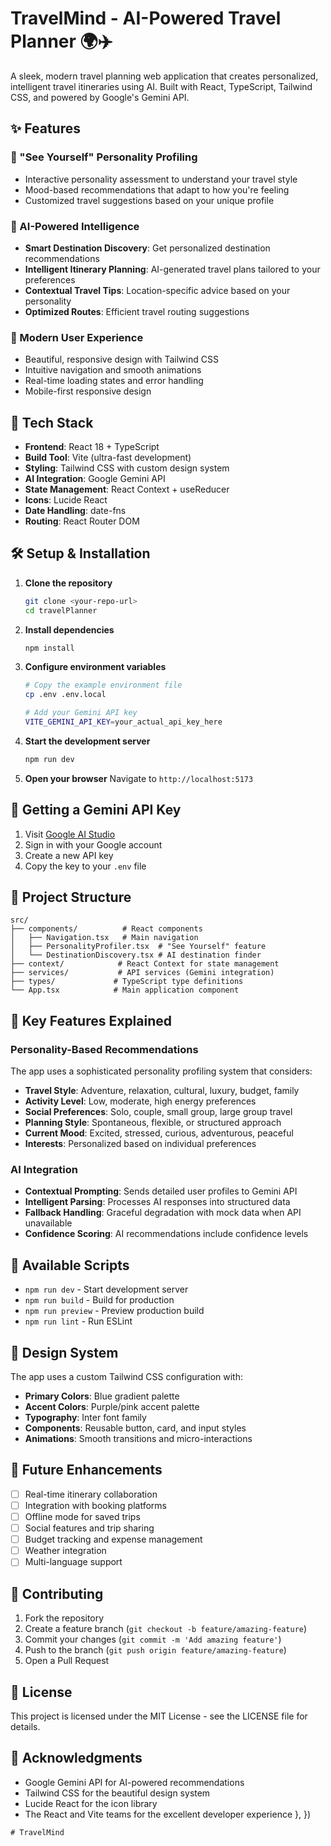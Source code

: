 # TravelMind - AI-Powered Travel Planner 🌍✈️

A sleek, modern travel planning web application that creates personalized, intelligent travel itineraries using AI. Built with React, TypeScript, Tailwind CSS, and powered by Google's Gemini API.

## ✨ Features

### 🧠 "See Yourself" Personality Profiling
- Interactive personality assessment to understand your travel style
- Mood-based recommendations that adapt to how you're feeling
- Customized travel suggestions based on your unique profile

### 🤖 AI-Powered Intelligence
- **Smart Destination Discovery**: Get personalized destination recommendations
- **Intelligent Itinerary Planning**: AI-generated travel plans tailored to your preferences
- **Contextual Travel Tips**: Location-specific advice based on your personality
- **Optimized Routes**: Efficient travel routing suggestions

### 🎨 Modern User Experience
- Beautiful, responsive design with Tailwind CSS
- Intuitive navigation and smooth animations
- Real-time loading states and error handling
- Mobile-first responsive design

## 🚀 Tech Stack

- **Frontend**: React 18 + TypeScript
- **Build Tool**: Vite (ultra-fast development)
- **Styling**: Tailwind CSS with custom design system
- **AI Integration**: Google Gemini API
- **State Management**: React Context + useReducer
- **Icons**: Lucide React
- **Date Handling**: date-fns
- **Routing**: React Router DOM

## 🛠️ Setup & Installation

1. **Clone the repository**
   ```bash
   git clone <your-repo-url>
   cd travelPlanner
   ```

2. **Install dependencies**
   ```bash
   npm install
   ```

3. **Configure environment variables**
   ```bash
   # Copy the example environment file
   cp .env .env.local
   
   # Add your Gemini API key
   VITE_GEMINI_API_KEY=your_actual_api_key_here
   ```

4. **Start the development server**
   ```bash
   npm run dev
   ```

5. **Open your browser**
   Navigate to `http://localhost:5173`

## 🔑 Getting a Gemini API Key

1. Visit [Google AI Studio](https://makersuite.google.com/app/apikey)
2. Sign in with your Google account
3. Create a new API key
4. Copy the key to your `.env` file

## 📁 Project Structure

```
src/
├── components/          # React components
│   ├── Navigation.tsx   # Main navigation
│   ├── PersonalityProfiler.tsx  # "See Yourself" feature
│   └── DestinationDiscovery.tsx # AI destination finder
├── context/            # React Context for state management
├── services/           # API services (Gemini integration)
├── types/             # TypeScript type definitions
└── App.tsx            # Main application component
```

## 🎯 Key Features Explained

### Personality-Based Recommendations
The app uses a sophisticated personality profiling system that considers:
- **Travel Style**: Adventure, relaxation, cultural, luxury, budget, family
- **Activity Level**: Low, moderate, high energy preferences
- **Social Preferences**: Solo, couple, small group, large group travel
- **Planning Style**: Spontaneous, flexible, or structured approach
- **Current Mood**: Excited, stressed, curious, adventurous, peaceful
- **Interests**: Personalized based on individual preferences

### AI Integration
- **Contextual Prompting**: Sends detailed user profiles to Gemini API
- **Intelligent Parsing**: Processes AI responses into structured data
- **Fallback Handling**: Graceful degradation with mock data when API unavailable
- **Confidence Scoring**: AI recommendations include confidence levels

## 🚀 Available Scripts

- `npm run dev` - Start development server
- `npm run build` - Build for production
- `npm run preview` - Preview production build
- `npm run lint` - Run ESLint

## 🎨 Design System

The app uses a custom Tailwind CSS configuration with:
- **Primary Colors**: Blue gradient palette
- **Accent Colors**: Purple/pink accent palette
- **Typography**: Inter font family
- **Components**: Reusable button, card, and input styles
- **Animations**: Smooth transitions and micro-interactions

## 🔮 Future Enhancements

- [ ] Real-time itinerary collaboration
- [ ] Integration with booking platforms
- [ ] Offline mode for saved trips
- [ ] Social features and trip sharing
- [ ] Budget tracking and expense management
- [ ] Weather integration
- [ ] Multi-language support

## 🤝 Contributing

1. Fork the repository
2. Create a feature branch (`git checkout -b feature/amazing-feature`)
3. Commit your changes (`git commit -m 'Add amazing feature'`)
4. Push to the branch (`git push origin feature/amazing-feature`)
5. Open a Pull Request

## 📄 License

This project is licensed under the MIT License - see the LICENSE file for details.

## 🙏 Acknowledgments

- Google Gemini API for AI-powered recommendations
- Tailwind CSS for the beautiful design system
- Lucide React for the icon library
- The React and Vite teams for the excellent developer experience
  },
})
```
#   T r a v e l M i n d  
 
